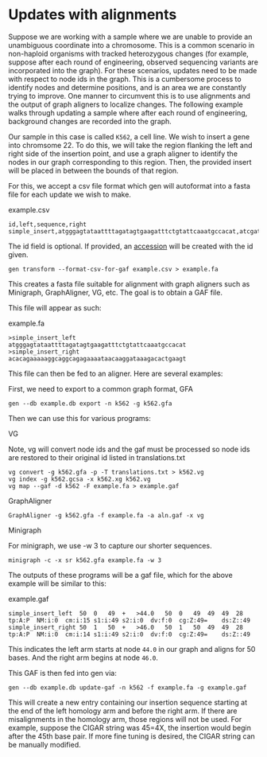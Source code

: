 # Updates with alignments

Suppose we are working with a sample where we are unable to provide an unambiguous coordinate into a chromosome. This
is a common scenario in non-haploid organisms with tracked heterozygous changes (for example, suppose after each round
of engineering, observed sequencing variants are incorporated into the graph). For these scenarios, updates need to
be made with respect to node ids in the graph. This is a cumbersome process to identify nodes and determine positions, 
and is an area we are constantly trying to improve. One manner to circumvent this is to use alignments and the output
of graph aligners to localize changes. The following example walks through updating a sample where after each round
of engineering, background changes are recorded into the graph.

Our sample in this case is called `K562`, a cell line. We wish to insert a gene into chromsome 22. To do this, we will
take the region flanking the left and right side of the insertion point, and use a graph aligner to identify the nodes
in our graph corresponding to this region. Then, the provided insert will be placed in between the bounds of that region.

For this, we accept a csv file format which gen will autoformat into a fasta file for each update we wish to make.

example.csv
```
id,left,sequence,right
simple_insert,atgggagtataattttagatagtgaagatttctgtattcaaatgccacat,atcgatcgatcggagaga,acacagaaaaaggcaggcagagaaaataacaaggataaagacactgaagt
```

The id field is optional. If provided, an [accession](path_accessions.md) will be created with the id given.

```console
gen transform --format-csv-for-gaf example.csv > example.fa 
```

This creates a fasta file suitable for alignment with graph aligners such as Minigraph, GraphAligner, VG, etc. The goal is
to obtain a GAF file.

This file will appear as such:

example.fa
```
>simple_insert_left
atgggagtataattttagatagtgaagatttctgtattcaaatgccacat
>simple_insert_right
acacagaaaaaggcaggcagagaaaataacaaggataaagacactgaagt
```

This file can then be fed to an aligner. Here are several examples:

First, we need to export to a common graph format, GFA

```console
gen --db example.db export -n k562 -g k562.gfa
```

Then we can use this for various programs:

VG

Note, vg will convert node ids and the gaf must be processed so node ids are restored to their original id listed
in translations.txt
```console
vg convert -g k562.gfa -p -T translations.txt > k562.vg
vg index -g k562.gcsa -x k562.xg k562.vg
vg map --gaf -d k562 -F example.fa > example.gaf
```

GraphAligner
```console
GraphAligner -g k562.gfa -f example.fa -a aln.gaf -x vg
```

Minigraph

For minigraph, we use -w 3 to capture our shorter sequences.
```console
minigraph -c -x sr k562.gfa example.fa -w 3
```

The outputs of these programs will be a gaf file, which for the above example will be similar to this:

example.gaf
```text
simple_insert_left	50	0	49	+	>44.0	50	0	49	49	49	28	tp:A:P	NM:i:0	cm:i:15	s1:i:49	s2:i:0	dv:f:0	cg:Z:49=	ds:Z::49
simple_insert_right	50	1	50	+	>46.0	50	1	50	49	49	28	tp:A:P	NM:i:0	cm:i:14	s1:i:49	s2:i:0	dv:f:0	cg:Z:49=	ds:Z::49
```

This indicates the left arm starts at node `44.0` in our graph and aligns for 50 bases. And the right arm begins at node `46.0`. 

This GAF is then fed into gen via:

```console
gen --db example.db update-gaf -n k562 -f example.fa -g example.gaf
```

This will create a new entry containing our insertion sequence starting at the end of the left homology arm and before the
right arm. If there are misalignments in the homology arm, those regions will not be used. For example, suppose the CIGAR string
was 45=4X, the insertion would begin after the 45th base pair. If more fine tuning is desired, the CIGAR string can be manually modified.